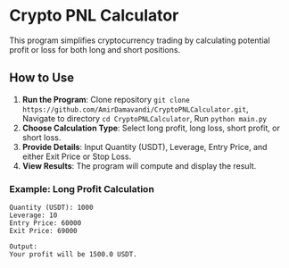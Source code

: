 # Crypto PNL Calculator

This program simplifies cryptocurrency trading by calculating potential profit or loss for both long and short positions.

## How to Use

1. **Run the Program**: Clone repository `git clone https://github.com/AmirDamavandi/CryptoPNLCalculator.git`, <br>Navigate to directory `cd CryptoPNLCalculator`, Run `python main.py`
3. **Choose Calculation Type**: Select long profit, long loss, short profit, or short loss.
4. **Provide Details**: Input Quantity (USDT), Leverage, Entry Price, and either Exit Price or Stop Loss.
5. **View Results**: The program will compute and display the result.

### Example: Long Profit Calculation

```plaintext
Quantity (USDT): 1000
Leverage: 10
Entry Price: 60000
Exit Price: 69000

Output:
Your profit will be 1500.0 USDT.
